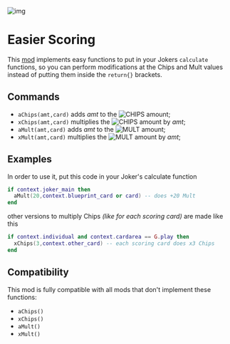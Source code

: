 ![img](https://raw.githubusercontent.com/cerloCasa/Easier-Scoring/main/assets/2x/modicon.png)
# Easier Scoring
This [mod](https://github.com/cerloCasa/Easier-Scoring/releases/tag/v1.1-EasierScoring) implements easy functions to put in your Jokers `calculate` functions, so you can perform modifications at the Chips and Mult values instead of putting them inside the `return{}` brackets.
## Commands
- `aChips(amt,card)` adds *amt* to the ![CHIPS](https://placehold.co/40x20/009dff/FFFFFF.png?text=Chips) amount;
- `xChips(amt,card)` multiplies the ![CHIPS](https://placehold.co/40x20/009dff/FFFFFF.png?text=Chips) amount by *amt*;
- `aMult(amt,card)` adds *amt* to the ![MULT](https://placehold.co/40x20/FE5F55/FFFFFF.png?text=Mult) amount;
- `xMult(amt,card)` multiplies the ![MULT](https://placehold.co/40x20/FE5F55/FFFFFF.png?text=Mult) amount by *amt*;
## Examples
In order to use it, put this code in your Joker's calculate function
```lua
if context.joker_main then
  aMult(20,context.blueprint_card or card) -- does +20 Mult
end
```
other versions to multiply Chips *(like for each scoring card)* are made like this
```lua
if context.individual and context.cardarea == G.play then
  xChips(3,context.other_card) -- each scoring card does x3 Chips
end
```
## Compatibility
This mod is fully compatible with all mods that don't implement these functions:
- `aChips()`
- `xChips()`
- `aMult()`
- `xMult()`
